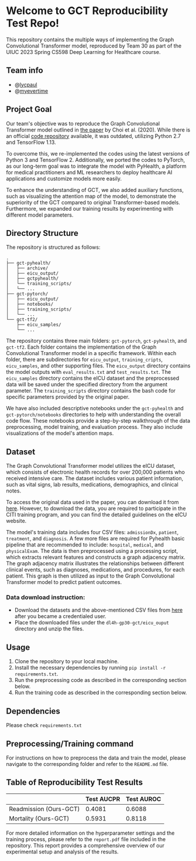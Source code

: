 # Welcome to GCT Reproducibility Test Repo!
This repository contains the multiple ways of implementing the Graph Convolutional Transformer model, reproduced by Team 30 as part of the UIUC 2023 Spring CS598 Deep Learning for Healthcare course.

## Team info
- @[lycpaul](https://github.com/lycpaul)
- @[myevertime](https://github.com/myevertime)

## Project Goal
Our team's objective was to reproduce the Graph Convolutional Transformer model outlined in [the paper](https://arxiv.org/pdf/1906.04716.pdf) by Choi et al. (2020). While there is an official [code repository](https://github.com/Google-Health/records-research/tree/master/graph-convolutional-transformer) available, it was outdated, utilizing Python 2.7 and TensorFlow 1.13. 

To overcome this, we re-implemented the codes using the latest versions of Python 3 and TensorFlow 2. Additionally, we ported the codes to PyTorch, as our long-term goal was to integrate the model with PyHealth, a platform for medical practitioners and ML researchers to deploy healthcare AI applications and customize models more easily.

To enhance the understanding of GCT, we also added auxiliary functions, such as visualizing the attention map of the model, to demonstrate the superiority of the GCT compared to original Transformer-based models. Furthermore, we expanded our training results by experimenting with different model parameters.

## Directory Structure

The repository is structured as follows:
```
.
├── gct-pyhealth/
│   ├── archive/
│   ├── eicu_output/
│   ├── gctpyhealth/
│   └── training_scripts/
│   └── ...
├── gct-pytorch/
│   ├── eicu_output/
│   ├── notebooks/
│   ├── training_scripts/
│   └── ...
└── gct-tf2/
    ├── eicu_samples/
    └── ...
```

The repository contains three main folders: `gct-pytorch`, `gct-pyhealth`, and `gct-tf2`. Each folder contains the implementation of the Graph Convolutional Transformer model in a specific framework. Within each folder, there are subdirectories for `eicu_output`, `training_cripts`, `eicu_samples`, and other supporting files. The `eicu_output` directory contains the model outputs with `eval_results.txt` and `test_results.txt`.  The `eicu_samples` directory contains the eICU dataset and the preprocessed data will be saved under the specified directory from the argument parameter. The `training_scripts` directory contains the bash code for specific parameters provided by the original paper.

We have also included descriptive notebooks under the `gct-pyhealth` and `gct-pytorch/notebooks` directories to help with understanding the overall code flow. These notebooks provide a step-by-step walkthrough of the data preprocessing, model training, and evaluation process. They also include visualizations of the model's attention maps.

## Dataset
The Graph Convolutional Transformer model utilizes the eICU dataset, which consists of electronic health records for over 200,000 patients who received intensive care. The dataset includes various patient information, such as vital signs, lab results, medications, demographics, and clinical notes.

To access the original data used in the paper, you can download it from [here](https://eicu-crd.mit.edu/gettingstarted/access/). However, to download the data, you are required to participate in the CITI training program, and you can find the detailed guidelines on the eICU website.

The model's training data includes four CSV files: `admissionDx`, `patient`, `treatment`, and `diagnosis`. A few more files are required for Pyhealth basic pipeline that are recommended to include: `hospital`, `medical`, and `physicalExam`. The data is then preprocessed using a processing script, which extracts relevant features and constructs a graph adjacency matrix. The graph adjacency matrix illustrates the relationships between different clinical events, such as diagnoses, medications, and procedures, for each patient. This graph is then utilized as input to the Graph Convolutional Transformer model to predict patient outcomes.

### Data download instruction:
- Download the datasets and the above-mentioned CSV files from [here](https://physionet.org/content/eicu-crd/2.0/#files) after you became a credentialed user.
- Place the downloaded files under the `dl4h-gp30-gct/eicu_ouput` directory and unzip the files.

## Usage
1.  Clone the repository to your local machine.
2.  Install the necessary dependencies by running `pip install -r requirements.txt`.
3.  Run the preprocessing code as described in the corresponding section below.
4.  Run the training code as described in the corresponding section below.

## Dependencies

Please check `requirements.txt`

## Preprocessing/Training command
For instructions on how to preprocess the data and train the model, please navigate to the corresponding folder and refer to the `README.md` file.

## Table of Reproducibility Test Results

|                |Test AUCPR                          |Test AUROC                        |
|----------------|-------------------------------|-----------------------------|
|Readmission (Ours-GCT)|0.4081            |0.6088            |
|Mortality (Ours-GCT)|0.5931            |0.8118            |

For more detailed information on the hyperparameter settings and the training process, please refer to the `report.pdf` file included in the repository. This report provides a comprehensive overview of our experimental setup and analysis of the results.
